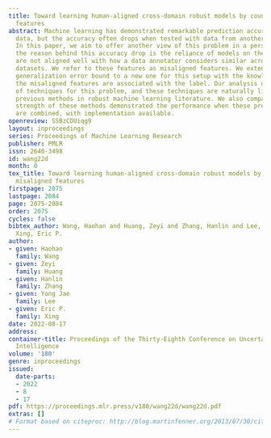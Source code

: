 ```yaml
---
title: Toward learning human-aligned cross-domain robust models by countering misaligned
  features
abstract: Machine learning has demonstrated remarkable prediction accuracy over i.i.d
  data, but the accuracy often drops when tested with data from another distribution.
  In this paper, we aim to offer another view of this problem in a perspective assuming
  the reason behind this accuracy drop is the reliance of models on the features that
  are not aligned well with how a data annotator considers similar across these two
  datasets. We refer to these features as misaligned features. We extend the conventional
  generalization error bound to a new one for this setup with the knowledge of how
  the misaligned features are associated with the label. Our analysis offers a set
  of techniques for this problem, and these techniques are naturally linked to many
  previous methods in robust machine learning literature. We also compared the empirical
  strength of these methods demonstrated the performance when these previous techniques
  are combined, with implementation available.
openreview: SSBzCDUiqg9
layout: inproceedings
series: Proceedings of Machine Learning Research
publisher: PMLR
issn: 2640-3498
id: wang22d
month: 0
tex_title: Toward learning human-aligned cross-domain robust models by countering
  misaligned features
firstpage: 2075
lastpage: 2084
page: 2075-2084
order: 2075
cycles: false
bibtex_author: Wang, Haohan and Huang, Zeyi and Zhang, Hanlin and Lee, Yong Jae and
  Xing, Eric P.
author:
- given: Haohan
  family: Wang
- given: Zeyi
  family: Huang
- given: Hanlin
  family: Zhang
- given: Yong Jae
  family: Lee
- given: Eric P.
  family: Xing
date: 2022-08-17
address:
container-title: Proceedings of the Thirty-Eighth Conference on Uncertainty in Artificial
  Intelligence
volume: '180'
genre: inproceedings
issued:
  date-parts:
  - 2022
  - 8
  - 17
pdf: https://proceedings.mlr.press/v180/wang22d/wang22d.pdf
extras: []
# Format based on citeproc: http://blog.martinfenner.org/2013/07/30/citeproc-yaml-for-bibliographies/
---
```

